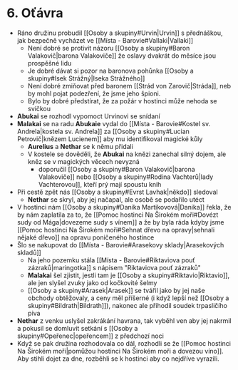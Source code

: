 # 6. Oťávra
- Ráno družinu probudil [[Osoby a skupiny#Urvin|Urvin]] s přednáškou, jak bezpečně vycházet ve [[Místa - Barovie#Vallaki|Vallaki]]
	- Není dobré se protivit názoru [[Osoby a skupiny#Baron Valakovič|barona Valakoviče]] že oslavy dvakrát do měsíce jsou prospěšné lidu
	- Je dobré dávat si pozor na baronova pohůnka [[Osoby a skupiny#Isek Strážný|Iseka Strážného]]
	- Není dobré zmiňovat před baronem [[Strád von Zarovič|Stráda]], neb by mohl pojat podezření, že jsme jeho špioni.
	- Bylo by dobré předstírat, že za požár v hostinci může nehoda se svíčkou
- **Abukai** se rozhodl vypomoct Urvinovi se snídaní
- **Malakai** se na radu **Abukaie** vydal do [[Místa - Barovie#Kostel sv. Andrela|kostela sv. Andrela]] za [[Osoby a skupiny#Lucian Petrovič|knězem Lucienem]] aby mu identifikoval magické kůly
	- **Aurelius** a **Nethar** se k němu přidali
	- V kostele se dověděli, že **Abukai** na knězi zanechal silný dojem, ale kněz se v magických věcech nevyzná
		- doporučil [[Osoby a skupiny#Baron Valakovič|barona Valakoviče]] nebo [[Osoby a skupiny#Rodina Vachterů|lady Vachterovou]], kteří prý mají spoustu knih
- Při cestě zpět nás [[Osoby a skupiny#Evrst Lavhak|někdo]] sledoval
	- **Nethar** se skryl, aby jej načapal, ale osobě se podařilo utéct
- V hostinci nám [[Osoby a skupiny#Danika Martikovová|Danika]] řekla, že by nám zaplatila za to, že [[Pomoc hostinci Na Širokém moři#Dovézt sudy od Mága|dovezeme sudy s vínem]] a že by byla ráda kdyby jsme [[Pomoc hostinci Na Širokém moři#Sehnat dřevo na opravy|sehnali nějaké dřevo]] na opravu poničeného hostince
- Šlo se nakupovat do [[Místa - Barovie#Arasekovy sklady|Arasekových skladů]]
	- Na jeho pozemku stála [[Místa - Barovie#Riktaviova pouť zázraků|maringotka]] s nápisem "Riktaviova pouť zázraků"
	- **Malakai** šel zjistit, jestli tam je [[Osoby a skupiny#Riktavio|Riktavio]], ale jen slyšel zvuky jako od kočkovité šelmy
	- [[Osoby a skupiny#Arasek|Arasek]] se tvářil jako by jej naše obchody obtěžovaly, a ceny měl příšerné (i když lepší než [[Osoby a skupiny#Bildrath|Bildrath]]), nakonec ale přihodil soudek trpasličího piva
- **Nethar** z venku uslyšel zakrákání havrana, tak vyběhl ven aby jej nakrmil a pokusil se domluvit setkání s [[Osoby a skupiny#Opeřenec|opeřencem]] z předchozí noci
- Když se pak družina rozhodovala co dál, rozhodli se že [[Pomoc hostinci Na Širokém moři|pomůžou hostinci Na Širokém moři a dovezou víno]]. Aby stihli dojet za dne, rozběhli se k hostinci aby co nejdříve vyrazili.